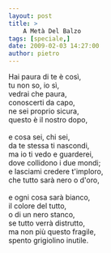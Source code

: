 ```yaml
---
layout: post
title: >
    A Metà Del Balzo
tags: [speciale,]
date: 2009-02-03 14:27:00
author: pietro
---
```

Hai paura di te è così,<br/>tu non so, io sì,<br/>vedrai che paura,<br/>conoscerti da capo,<br/>ne sei proprio sicura,<br/>questo è il nostro dopo,<br/><br/>e cosa sei, chi sei,<br/>da te stessa ti nascondi,<br/>ma io ti vedo e guarderei,<br/>dove collidono i due mondi;<br/>e lasciami credere t'imploro,<br/>che tutto sarà nero o d'oro,<br/><br/>e ogni cosa sarà bianco,<br/>il colore del tutto,<br/>o di un nero stanco,<br/>se tutto verrà distrutto,<br/>ma non più questo fragile,<br/>spento grigiolino inutile.
